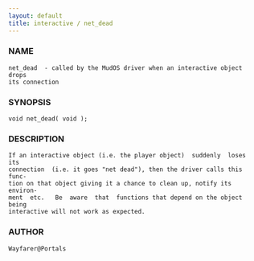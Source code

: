 ```yaml
---
layout: default
title: interactive / net_dead
---
```


### NAME

    net_dead  - called by the MudOS driver when an interactive object drops
    its connection

### SYNOPSIS

    void net_dead( void );

### DESCRIPTION

    If an interactive object (i.e. the player object)  suddenly  loses  its
    connection  (i.e. it goes "net dead"), then the driver calls this func‐
    tion on that object giving it a chance to clean up, notify its environ‐
    ment  etc.   Be  aware  that  functions that depend on the object being
    interactive will not work as expected.

### AUTHOR

    Wayfarer@Portals

